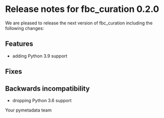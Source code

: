 # Release notes for fbc_curation 0.2.0

We are pleased to release the next version of fbc_curation including the 
following changes:

## Features
- adding Python 3.9 support

## Fixes

## Backwards incompatibility
- dropping Python 3.6 support


Your pymetadata team
